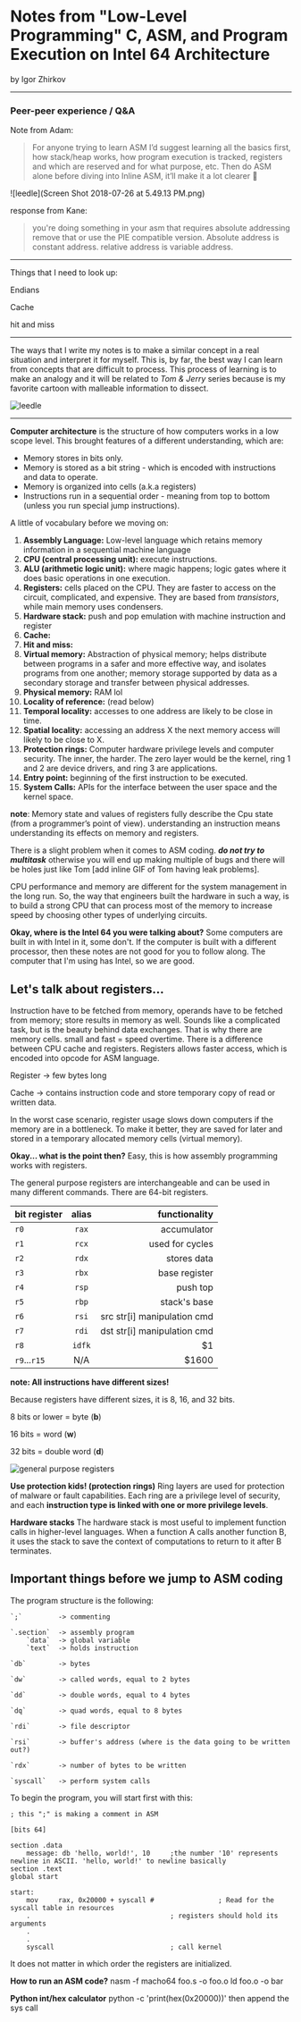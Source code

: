 # Notes from "Low-Level Programming" C, ASM, and Program Execution on Intel 64 Architecture
by Igor Zhirkov

***
### Peer-peer experience / Q&A
Note from Adam:
> For anyone trying to learn ASM I’d suggest learning all the basics first, how stack/heap works, how program execution is tracked, registers and which are reserved and for what purpose, etc.
Then do ASM alone before diving into Inline ASM, it’ll make it a lot clearer 🙂

![leedle](Screen Shot 2018-07-26 at 5.49.13 PM.png)

response from Kane:

>you're doing something in your asm that requires absolute addressing
remove that or use the PIE compatible version. Absolute address is constant address. relative address is variable address.

***

Things that I need to look up:

Endians

Cache

hit and miss

***

The ways that I write my notes is to make a similar concept in a real situation and interpret it for myself. This is, by far, the best way I can learn from concepts that are difficult to process. This process of learning is to make an analogy and it will be related to _Tom & Jerry_ series because is my favorite cartoon with malleable information to dissect.

![leedle](250px-TomandJerryTitleCardc.jpg)

***

**Computer architecture** is the structure of how computers works in a low scope level.
This brought features of a different understanding, which are:

* Memory stores in bits only.
* Memory is stored as a bit string - which is encoded with instructions and data to operate.
* Memory is organized into cells (a.k.a registers)
* Instructions run in a sequential order - meaning from top to bottom (unless you run special jump instructions).

A little of vocabulary before we moving on:
1. **Assembly Language:** Low-level language which retains memory information in a sequential machine language
2. **CPU (central processing unit):** execute instructions.
3. **ALU (arithmetic logic unit):** where magic happens; logic gates where it does basic operations in one execution.
4. **Registers:** cells placed on the CPU. They are faster to access on the circuit, complicated, and expensive. They are based from _transistors_, while main memory uses condensers.
5. **Hardware stack:** push and pop emulation with machine instruction and register
6. **Cache:**
7. **Hit and miss:**
8. **Virtual memory:** Abstraction of physical memory; helps distribute between programs in a safer and more effective way, and isolates programs from one another; memory storage supported by data as a secondary storage and transfer between physical addresses.
9. **Physical memory:** RAM lol
10. **Locality of reference:** (read below)
11. **Temporal locality:** accesses to one address are likely to be close in time.
12. **Spatial locality:** accessing an address X the next memory access will likely to be close to X.
13. **Protection rings:** Computer hardware privilege levels and computer security. The inner, the harder. The zero layer would be the kernel, ring 1 and 2 are device drivers, and ring 3 are applications.
14. **Entry point:** beginning of the first instruction to be executed.
15. **System Calls:** APIs for the interface between the user space and the kernel space.


**note**: Memory state and values of registers fully describe the Cpu state (from a programmer’s point of  view). understanding an instruction means understanding its effects on memory and registers.

There is a slight problem when it comes to ASM coding. **_do not try to multitask_** otherwise you will end up making multiple of bugs and there will be holes just like Tom [add inline GIF of Tom having leak problems].

CPU performance and memory are different for the system management in the long run. So, the way that engineers built the hardware in such a way, is to build a strong CPU that can process most of the memory to increase speed by choosing other types of underlying circuits.

**Okay, where is the Intel 64 you were talking about?**
Some computers are built in with Intel in it, some don't. If the computer is built with a different processor, then these notes are not good for you to follow along. The computer that I'm using has Intel, so we are good.

## Let's talk about registers...

Instruction have to be fetched from memory, operands have to be fetched from memory; store results in memory as well. Sounds like a complicated task, but is the beauty behind data exchanges. That is why there are memory cells. small and fast = speed overtime. There is a difference between CPU cache and registers. Registers allows faster access, which is encoded into opcode for ASM language.

Register -> few bytes long

Cache -> contains instruction code and store temporary copy of read or written data.

In the worst case scenario, register usage slows down computers if the memory are in a bottleneck. To make it better, they are saved for later and stored in a temporary allocated memory cells (virtual memory).

**Okay... what is the point then?**
Easy, this is how assembly programming works with registers.

The general purpose registers are interchangeable and can be used in many different commands. There are 64-bit registers.

| bit register  | alias         | functionality  				|
| ------------- |:-------------:| -------------: 				|
| `r0`          | `rax`         | accumulator    				|
| `r1`          | `rcx`         | used for cycles				|
| `r2`          | `rdx`         | stores data    				|
| `r3`          | `rbx`         | base register 				|
| `r4`          | `rsp`         | push top						|
| `r5`          | `rbp`         | stack's base			        |
| `r6`          | `rsi`         | src str[i] manipulation cmd	|
| `r7`          | `rdi`         | dst str[i] manipulation cmd	|
| `r8`          | `idfk`        |    $1          |
| `r9`...`r15`  | N/A           | $1600          |

**note: All instructions have different sizes!**

Because registers have different sizes, it is 8, 16, and 32 bits.

8 bits or lower = byte (**b**)

16 bits = word (**w**)

32 bits = double word (**d**)


![general purpose registers](general_purpose_registers)

**Use protection kids! (protection rings)**
Ring layers are used for protection of malware or fault capabilities. Each ring are a privilege level of security, and each **instruction type is linked with one or more privilege levels**.


**Hardware stacks**
The hardware stack is most useful to implement function calls in higher-level languages. When a function A calls another function B, it uses the stack to save the context of computations to return to it after B terminates.

## Important things before we jump to ASM coding

The program structure is the following:

	`;`			-> commenting

	`.section`	-> assembly program
		`data`	-> global variable
		`text`	-> holds instruction

	`db`		-> bytes

	`dw`		-> called words, equal to 2 bytes

	`dd`		-> double words, equal to 4 bytes

	`dq`		-> quad words, equal to 8 bytes

	`rdi`		-> file descriptor

	`rsi`		-> buffer's address (where is the data going to be written out?)

	`rdx`		-> number of bytes to be written

	`syscall`	-> perform system calls


To begin the program, you will start first with this:
```
; this ";" is making a comment in ASM

[bits 64]

section .data
	message: db 'hello, world!', 10		;the number '10' represents newline in ASCII. 'hello, world!' to newline basically
section .text
global start

start:
	mov		rax, 0x20000 + syscall #				; Read for the syscall table in resources
	.									; registers should hold its arguments
	.
	.
	syscall								; call kernel
```

It does not matter in which order the registers are initialized.

**How to run an ASM code?**
nasm -f macho64 foo.s -o foo.o
ld foo.o -o bar

**Python int/hex calculator**
python -c 'print(hex(0x20000))' then append the sys call
